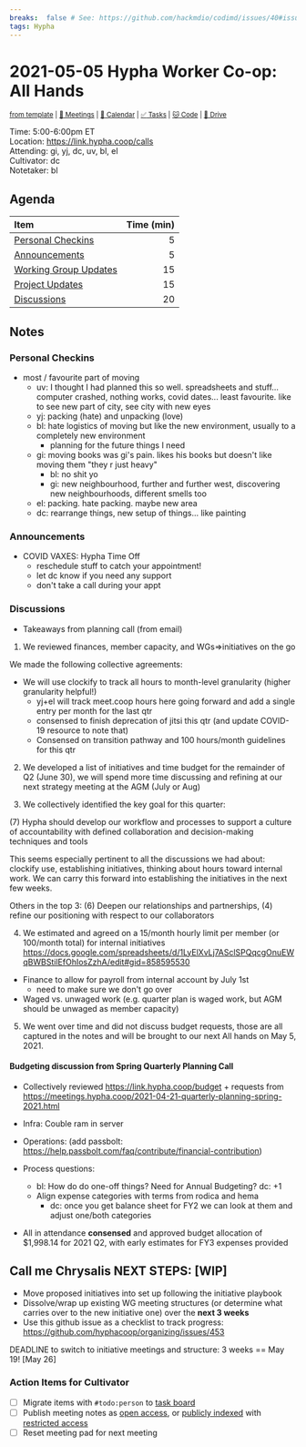 ```yaml
---
breaks:  false # See: https://github.com/hackmdio/codimd/issues/40#issuecomment-172927690
tags: Hypha
---
```

# 2021-05-05 Hypha Worker Co-op: All Hands

<sup>[from template][template] | [:notebook: Meetings][meetings] | [:date: Calendar][calendar] | [:white_check_mark: Tasks][tasks] | [:cat: Code][gh] | [:open_file_folder: Drive][drive]</sup>

Time:       5:00-6:00pm ET  
Location:   https://link.hypha.coop/calls  
Attending:  gi, yj, dc, uv, bl, el  
Cultivator: dc  
Notetaker:  bl  

## Agenda

| Item                                            | Time (min) |
|:------------------------------------------------|-----------:|
| [Personal Checkins](#Personal-Checkins)         |          5 |
| [Announcements](#Announcements)                 |          5 |
| [Working Group Updates](#Working-Group-Updates) |         15 |
| [Project Updates](#Project-Updates)             |         15 |
| [Discussions](#Discussions)                     |         20 |

## Notes

### Personal Checkins

- most / favourite part of moving
    - uv: I thought I had planned this so well. spreadsheets and stuff... computer crashed, nothing works, covid dates... least favourite. like to see new part of city, see city with new eyes
    - yj: packing (hate) and unpacking (love)
    - bl: hate logistics of moving but like the new environment, usually to a completely new environment
        - planning for the future things I need
    - gi: moving books was gi's pain. likes his books but doesn't like moving them "they r just heavy"
        - bl: no shit yo
        - gi: new neighbourhood, further and further west, discovering new neighbourhoods, different smells too
    - el: packing. hate packing. maybe new area
    - dc: rearrange things, new setup of things... like painting

### Announcements

- COVID VAXES: Hypha Time Off
    - reschedule stuff to catch your appointment!
    - let dc know if you need any support
    - don't take a call during your appt

### Discussions

- Takeaways from planning call (from email)


1. We reviewed finances, member capacity, and WGs=>initiatives on the go

We made the following collective agreements:
- We will use clockify to track all hours to month-level granularity
(higher granularity helpful!)
  - yj+el will track meet.coop hours here going forward and add a single
entry per month for the last qtr
  - consensed to finish deprecation of jitsi this qtr (and update
COVID-19 resource to note that)
  - Consensed on transition pathway and 100 hours/month guidelines for
this qtr

2. We developed a list of initiatives and time budget for the remainder
of Q2 (June 30), we will spend more time discussing and refining at our
next strategy meeting at the AGM (July or Aug)

3. We collectively identified the key goal for this quarter:

(7) Hypha should develop our workflow and processes to support a culture
of accountability with defined collaboration and decision-making
techniques and tools

This seems especially pertinent to all the discussions we had about:
clockify use, establishing initiatives, thinking about hours toward
internal work. We can carry this forward into establishing the
initiatives in the next few weeks.

Others in the top 3: (6) Deepen our relationships and partnerships, (4)
refine our positioning with respect to our collaborators

4. We estimated and agreed on a 15/month hourly limit per member (or
100/month total) for internal initiatives
https://docs.google.com/spreadsheets/d/1LyElXvLj7ASclSPQqcgOnuEWqBWBStilEfOhIosZzhA/edit#gid=858595530

- Finance to allow for payroll from internal account by July 1st
    - need to make sure we don't go over
- Waged vs. unwaged work (e.g. quarter plan is waged work, but AGM should be unwaged as member capacity)

5. We went over time and did not discuss budget requests, those are all
captured in the notes and will be brought to our next All hands on May
5, 2021.

#### Budgeting discussion from Spring Quarterly Planning Call

- Collectively reviewed https://link.hypha.coop/budget + requests from https://meetings.hypha.coop/2021-04-21-quarterly-planning-spring-2021.html
- Infra: Couble ram in server
- Operations: (add passbolt: https://help.passbolt.com/faq/contribute/financial-contribution)

- Process questions: 
    - bl: How do do one-off things? Need for Annual Budgeting? dc: +1
    - Align expense categories with terms from rodica and hema
        - dc: once you get balance sheet for FY2 we can look at them and adjust one/both categories

- All in attendance **consensed** and approved budget allocation of $1,998.14 for 2021 Q2, with early estimates for FY3 expenses provided

## Call me Chrysalis NEXT STEPS: [WIP]

- Move proposed initiatives into set up following the initiative playbook
- Dissolve/wrap up existing WG meeting structures (or determine what
carries over to the new initiative one) over the **next 3 weeks**
- Use this github issue as a checklist to track progress:
https://github.com/hyphacoop/organizing/issues/453

DEADLINE to switch to initiative meetings and structure: 3 weeks == May 19! [May 26]



### Action Items for Cultivator

- [ ] Migrate items with `#todo:person` to [task board][tasks]
- [ ] Publish meeting notes as [open access][public], or [publicly indexed][index] with [restricted access][private]
- [ ] Reset meeting pad for next meeting

<!-- Links: Important -->
[template]: https://link.hypha.coop/template
[meetings]: https://link.hypha.coop/meetings
[calendar]: https://link.hypha.coop/calendar
[tasks]:    https://link.hypha.coop/tasks
[gh]:       https://link.hypha.coop/gh
[drive]:    https://link.hypha.coop/drive

<!-- Links: Labels -->
[l-pri-hi]: https://github.com/orgs/hyphacoop/projects/2?card_filter_query=label:[priority-★★★]
[l-pri-md]: https://github.com/orgs/hyphacoop/projects/2?card_filter_query=label:[priority-★★☆]
[l-pri-lo]: https://github.com/orgs/hyphacoop/projects/2?card_filter_query=label:[priority-★☆☆]
[l-pri-none]: https://github.com/orgs/hyphacoop/projects/2?card_filter_query=-label:[priority-★☆☆]+-label:[priority-★★☆]+-label:[priority-★★★]
[l-biz]: https://github.com/orgs/hyphacoop/projects/2?card_filter_query=label:"wg:business-planning"
[l-fin]: https://github.com/orgs/hyphacoop/projects/2?card_filter_query=label:"wg:finance"
[l-gov]: https://github.com/orgs/hyphacoop/projects/2?card_filter_query=label:"wg:governance
[l-inf]: https://github.com/orgs/hyphacoop/projects/2?card_filter_query=label:"wg:infrastructure"
[l-ops]: https://github.com/orgs/hyphacoop/projects/2?card_filter_query=label:"wg:operations"
[l-none]: https://github.com/orgs/hyphacoop/projects/2?card_filter_query=-label:wg:operations+-label:wg:infrastructure+-label:wg:finance+-label:wg:governance+-label:wg:business-planning

<!-- Links: Working Groups -->
[biz-wg]: https://link.hypha.coop/biz-wg
[fin-wg]: https://link.hypha.coop/fin-wg
[gov-wg]: https://link.hypha.coop/gov-wg
[inf-wg]: https://link.hypha.coop/inf-wg
[ops-wg]: https://link.hypha.coop/ops-wg

<!-- Links: Archive -->
[public]:   https://github.com/hyphacoop/organizing/new/master?filename=_posts/meeting-notes/2021-MM-DD-all-hands.md
[index]:    https://github.com/hyphacoop/organizing/new/master?filename=_posts/private/meeting-notes/2021-MM-DD-all-hands.md&value=Empty%20file%20for%20public%20indexing%20of%20access-restricted%20file.
[private]:  https://github.com/hyphacoop/organizing-private/new/master?filename=meeting-notes/2021-MM-DD-all-hands.md
